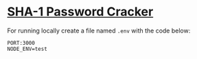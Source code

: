 # [SHA-1 Password Cracker](https://www.freecodecamp.org/learn/information-security/information-security-projects/sha-1-password-cracker)

For running locally create a file named `.env` with the code below:
```
PORT:3000
NODE_ENV=test
```
